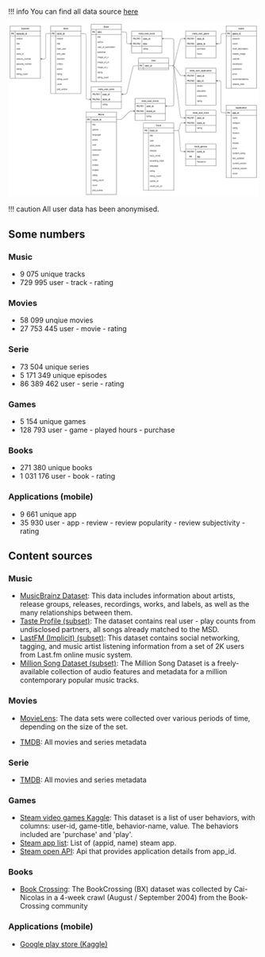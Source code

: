 !!! info
    You can find all data source [here](https://github.com/RomainCtl/RecoFinement-Datasets)

![Recofinement Data source final schema](../assets/images/Recofinement_recovery_dataset.png)

!!! caution
    All user data has been anonymised.

## Some numbers

### Music

- 9 075 unique tracks
- 729 995 user - track - rating

### Movies

- 58 099 unqiue movies
- 27 753 445 user - movie - rating

### Serie

- 73 504 unique series
- 5 171 349 unique episodes
- 86 389 462 user - serie - rating

### Games

- 5 154 unique games
- 128 793 user - game - played hours - purchase

### Books

- 271 380 unique books
- 1 031 176 user - book - rating

### Applications (mobile)

- 9 661 unique app
- 35 930 user - app - review - review popularity - review subjectivity - rating


## Content sources

### Music

- [MusicBrainz Dataset](https://musicbrainz.org/doc/MusicBrainz_Database): This data includes information about artists, release groups, releases, recordings, works, and labels, as well as the many relationships between them.
- [Taste Profile (subset)](http://millionsongdataset.com/tasteprofile/): The dataset contains real user - play counts from undisclosed partners, all songs already matched to the MSD.
- [LastFM (Implicit) (subset)](https://grouplens.org/datasets/hetrec-2011/): This dataset contains social networking, tagging, and music artist listening information from a set of 2K users from Last.fm online music system.
- [Million Song Dataset (subset)](https://labrosa.ee.columbia.edu/millionsong/): The Million Song Dataset is a freely-available collection of audio features and metadata for a million contemporary popular music tracks.

### Movies

- [MovieLens](https://grouplens.org/datasets/movielens/): The data sets were collected over various periods of time, depending on the size of the set.

- [TMDB](https://www.themoviedb.org/): All movies and series metadata

### Serie

- [TMDB](https://www.themoviedb.org/): All movies and series metadata

### Games

- [Steam video games Kaggle](https://www.kaggle.com/tamber/steam-video-games/data): This dataset is a list of user behaviors, with columns: user-id, game-title, behavior-name, value. The behaviors included are 'purchase' and 'play'.
- [Steam app list](https://api.steampowered.com/ISteamApps/GetAppList/v2/): List of (appid, name) steam app.
- [Steam open API](https://store.steampowered.com/api/appdetails/?appids=1): Api that provides application details from app_id.

### Books

- [Book Crossing](http://www2.informatik.uni-freiburg.de/~cziegler/BX/): The BookCrossing (BX) dataset was collected by Cai-Nicolas in a 4-week crawl (August / September 2004) from the Book-Crossing community

### Applications (mobile)

- [Google play store (Kaggle)](https://www.kaggle.com/lava18/google-play-store-apps)
